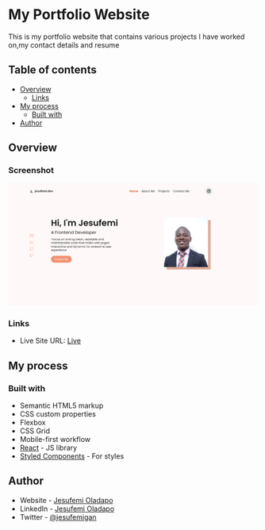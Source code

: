 # My Portfolio Website

This is my portfolio website that contains various projects I have worked on,my contact details and resume 

## Table of contents

- [Overview](#overview)
  - [Links](#links)
- [My process](#my-process)
  - [Built with](#built-with)
- [Author](#author)




## Overview

### Screenshot

![](./screenshot.png)

### Links

- Live Site URL: [Live](jesufemi.dev)

## My process

### Built with

- Semantic HTML5 markup
- CSS custom properties
- Flexbox
- CSS Grid
- Mobile-first workflow
- [React](https://reactjs.org/) - JS library
- [Styled Components](https://styled-components.com/) - For styles

## Author

- Website - [Jesufemi Oladapo](jesufemi.dev)
- LinkedIn - [Jesufemi Oladapo](https://www.linkedin.com/in/jesufemi-oladapo-9bb9ba175/)
- Twitter - [@jesufemigan](https://www.twitter.com/jesufemigan)
